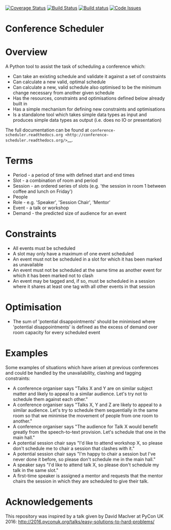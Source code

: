 [![Coverage Status](https://coveralls.io/repos/github/PyconUK/ConferenceScheduler/badge.svg?branch=master)](https://coveralls.io/github/PyconUK/ConferenceScheduler?branch=master) [![Build Status](https://travis-ci.org/PyconUK/ConferenceScheduler.svg?branch=master)](https://travis-ci.org/PyconUK/ConferenceScheduler) [![Build status](https://ci.appveyor.com/api/projects/status/cvi70xoqqbwnwxdy?svg=true)](https://ci.appveyor.com/project/meatballs/conferencescheduler) [![Code Issues](https://www.quantifiedcode.com/api/v1/project/db6b0af308a947d098c5f6205e2a90b4/badge.svg)](https://www.quantifiedcode.com/app/project/db6b0af308a947d098c5f6205e2a90b4)

# Conference Scheduler

# Overview
A Python tool to assist the task of scheduling a conference which:
* Can take an existing schedule and validate it against a set of constraints
* Can calculate a new valid, optimal schedule
* Can calculate a new, valid schedule also optimised to be the minimum change necessary from another given schedule
* Has the resources, constraints and optimisations defined below already built in
* Has a simple mechanism for defining new constraints and optimisations
* Is a standalone tool which takes simple data types as input and produces simple data types as output (i.e. does no IO or presentation)

The full documentation can be found at `conference-scheduler.readthedocs.org <http://conference-scheduler.readthedocs.org/>`__.

# Terms
* Period - a period of time with defined start and end times
* Slot - a combination of room and period
* Session -  an ordered series of slots (e.g. 'the session in room 1 between coffee and lunch on Friday')
* People
* Role - e.g. 'Speaker', 'Session Chair', 'Mentor'
* Event - a talk or workshop
* Demand - the predicted size of audience for an event

# Constraints
* All events must be scheduled
* A slot may only have a maximum of one event scheduled
* An event must not be scheduled in a slot for which it has been marked as unavailable
* An event must not be scheduled at the same time as another event for which it has been marked not to clash
* An event may be tagged and, if so, must be scheduled in a session where it shares at least one tag with all other events in that session

# Optimisation
* The sum of 'potential disappointments' should be minimised where 'potential disappointments' is defined as the excess of demand over room capacity for every scheduled event

# Examples
Some examples of situations which have arisen at previous conferences and could be handled by the unavailability, clashing and tagging constraints:
* A conference organiser says "Talks X and Y are on similar subject matter and likely to appeal to a similar audience. Let's try not to schedule them against each other."
* A conference organiser says "Talks X, Y and Z are likely to appeal to a similar audience. Let's try to schedule them sequentially in the same room so that we minimise the movement of people from one room to another."
* A conference organiser says "The audience for Talk X would benefit greatly from the speech-to-text provision. Let's schedule that one in the main hall."
* A potential session chair says "I'd like to attend workshop X, so please don't schedule me to chair a session that clashes with it."
* A potential session chair says "I'm happy to chair a session but I've never done it before, so please don't schedule me in the main hall."
* A speaker says "I'd like to attend talk X, so please don't schedule my talk in the same slot."
* A first-time speaker is assigned a mentor and requests that the mentor chairs the session in which they are scheduled to give their talk.

# Acknowledgements
This repository was inspired by a talk given by David MacIver at PyCon UK 2016: http://2016.pyconuk.org/talks/easy-solutions-to-hard-problems/
